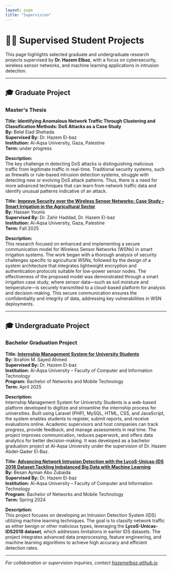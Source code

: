 ```yaml
---
layout: page
title: "Supervision"
---
```

# 🧑‍🏫 Supervised Student Projects

This page highlights selected graduate and undergraduate research projects supervised by **Dr. Hazem Elbaz**, with a focus on cybersecurity, wireless sensor networks, and machine learning applications in intrusion detection.

---

## 🎓 Graduate Project

### Master's Thesis  
**Title: Identifying Anomalous Network Traffic Through Clustering and Classification Methods: DoS Attacks as a Case Study**  
**By:** Belal Eiad Shehada  
**Supervised By:** Dr. Hazem El-baz  
**Institution:** Al-Aqsa University, Gaza, Palestine  
**Term:** under progress  

**Description:**  
The key challenge in detecting DoS attacks is distinguishing malicious traffic from legitimate traffic in real-time. Traditional security systems, such as firewalls or rule-based intrusion detection systems, struggle with detecting new or evolving DoS attack patterns. Thus, there is a need for more advanced techniques that can learn from network traffic data and identify unusual patterns indicative of an attack.


**Title: [Improve Security over the Wireless Sensor Networks: Case Study – Smart Irrigation in the Agricultural Sector](https://github.com/elbazhazem/secure-wsn-agriculture)**  
**By:** Hassan Younis  
**Supervised By:** Dr. Zahir Haddad, Dr. Hazem El-baz  
**Institution:** Al-Aqsa University, Gaza, Palestine  
**Term:** Fall 2025  

**Description:**  
This research focused on enhanced and implementing a secure communication model for Wireless Sensor Networks (WSNs) in smart irrigation systems. The work began with a thorough analysis of security challenges specific to agricultural WSNs, followed by the design of a system architecture that integrates lightweight encryption and authentication protocols suitable for low-power sensor nodes. The effectiveness of the proposed model was demonstrated through a smart irrigation case study, where sensor data—such as soil moisture and temperature—is securely transmitted to a cloud-based platform for analysis and decision-making. This secure communication ensures the confidentiality and integrity of data, addressing key vulnerabilities in WSN deployments.

---

## 🎓 Undergraduate Project

### Bachelor Graduation Project  
**Title: [Internship Management System for University Students](https://github.com/IbrahemMohammedSaidAhmed/training_system)**  
**By:** Ibrahim M. Sayed Ahmed  
**Supervised By:** Dr. Hazem El-baz  
**Institution:** Al-Aqsa University – Faculty of Computer and Information Technology  
**Program:** Bachelor of Networks and Mobile Technology  
**Term:** April 2025 

**Description:**  
Internship Management System for University Students is a web-based platform developed to digitize and streamline the internship process for universities. Built using Laravel (PHP), MySQL, HTML, CSS, and JavaScript, the system enables students to register, submit reports, and receive evaluations online. Academic supervisors and host companies can track progress, provide feedback, and manage assessments in real time. The project improves communication, reduces paperwork, and offers data analytics for better decision-making. It was developed as a bachelor graduation project at Al-Aqsa University under the supervision of Dr. Hazem Abdel-Qader El-Baz.

**Title: [Advancing Network Intrusion Detection with the LycoS-Unicas-IDS 2018 Dataset:Tackling Imbalanced Big Data with Machine Learning](https://github.com/elbazhazem/NIDs-ML)**  
**By:** Besan Ayman Abu Zubaida  
**Supervised By:** Dr. Hazem El-baz  
**Institution:** Al-Aqsa University – Faculty of Computer and Information Technology  
**Program:** Bachelor of Networks and Mobile Technology  
**Term:** Spring 2024  

**Description:**  
This project focuses on developing an Intrusion Detection System (IDS) utilizing machine learning techniques. The goal is to classify network traffic as either benign or other malicious types, leveraging the **LycoS-Unicas-IDS2018 dataset**, which addresses limitations in earlier IDS datasets. The project integrates advanced data preprocessing, feature engineering, and machine learning algorithms to achieve high accuracy and efficient detection rates.

---

*For collaboration or supervision inquiries, contact [hazemelbaz.github.io](https://hazemelbaz.github.io).*
